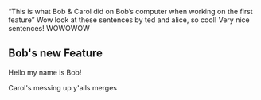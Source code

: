 “This is what Bob & Carol did on Bob’s computer when working on the first feature” 
Wow look at these sentences by ted and alice, so cool! Very nice sentences! WOWOWOW

## Bob's new Feature

Hello my name is Bob!

Carol's messing up y'alls merges
